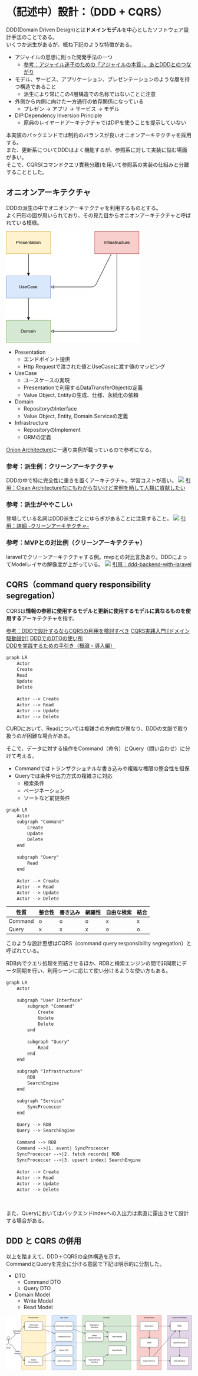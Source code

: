 # （記述中）設計：（DDD + CQRS）
DDD(Domain Driven Design)とは**ドメインモデル**を中心としたソフトウェア設計手法のことである。  
いくつか派生があるが、概ね下記のような特徴がある。

- アジャイルの思想に則った開発手法の一つ
    - [参考：アジャイル迷子のための「アジャイルの本質」。あとDDDとのつながり](https://little-hands.hatenablog.com/entry/2022/06/27/essence-of-agile)
- モデル、サービス、アプリケーション、プレゼンテーションのような層を持つ構造であること
    - 派生により常にこの4層構造での名称ではないことに注意
- 外側から内側に向けた一方通行の依存関係になっている
    - プレゼン -> アプリ -> サービス -> モデル
- DIP:Dependency Inversion Principle
    - 原典のレイヤードアーキテクチャではDIPを使うことを提示していない

本実装のバックエンドでは制約のバランスが良いオニオンアーキテクチャを採用する。  
また、更新系についてDDDはよく機能するが、参照系に対して実装に悩む場面が多い。  
そこで、CQRS(コマンドクエリ責務分離)を用いて参照系の実装の仕組みと分離することとした。  

## オニオンアーキテクチャ
DDDの派生の中でオニオンアーキテクチャを利用するものとする。  
よく円形の図が用いられており、その見た目からオニオンアーキテクチャと呼ばれている模様。

![](./resource/design-ddd-cqrs/onion-architecture.dio.png)

- Presentation
    - エンドポイント提供
    - Http Requestで渡された値とUseCaseに渡す値のマッピング
- UseCase
    - ユースケースの実現
    - Presentationで利用するDataTransferObjectの定義
    - Value Object, Entityの生成、仕様、永続化の依頼
- Domain
    - RepositoryのInterface
    - Value Object, Entity, Domain Serviceの定義
- Infrastructure
    - RepositoryのImplement
    - ORMの定義

[Onion Architecture](https://medium.com/expedia-group-tech/onion-architecture-deed8a554423)に一通り実例が載っているので参考になる。  

### 参考：派生例：クリーンアーキテクチャ
DDDの中で特に完全性に重きを置くアーキテクチャ。学習コストが高い。
![](https://cdn-ak.f.st-hatena.com/images/fotolife/f/fukubaya/20200205/20200205192656.png)
[引用：Clean Architectureなにもわからないけど実例を晒して人類に貢献したい](https://www.m3tech.blog/entry/2020/02/07/110000)

### 参考：派生がややこしい
登場している名詞はDDD派生ごとにゆらぎがあることに注意すること。
![](https://storage.googleapis.com/public-onemuri/entity.png)
[引用：詳細 -クリーンアーキテクチャ-](https://onemuri.space/note/w0mrj0_hg/#google_vignette)

### 参考：MVPとの対比例（クリーンアーキテクチャ）
laravelでクリーンアーキテクチャする例。mvpとの対比言及あり。DDDによってModelレイヤの解像度が上がっている。
![](https://user-images.githubusercontent.com/42175286/58724663-2ec11c80-8418-11e9-96e9-bfc6848e9374.png)
[引用：ddd-backend-with-laravel](https://github.com/hiroki-it/ddd-backend-with-laravel) 

## CQRS（command query responsibility segregation）
CQRSは**情報の参照に使用するモデルと更新に使用するモデルに異なるものを使用する**アーキテクチャを指す。

[参考：DDDで設計するならCQRSの利用を検討すべき](https://qiita.com/ledmonster/items/22b00c65208dffeff7e4)
[CQRS実践入門 [ドメイン駆動設計]](https://little-hands.hatenablog.com/entry/2019/12/02/cqrs)
[DDDでのDTOの使い所](https://zenn.dev/miya_tech/articles/5d1c7f8df08557)
[DDDを実践するための手引き（概論・導入編）](https://zenn.dev/kohii/articles/b96634b9a14897)

```mermaid
graph LR
    Actor
    Create
    Read
    Update
    Delete

    Actor --> Create
    Actor --> Read
    Actor --> Update
    Actor --> Delete
```

CURDにおいて、Readについては複雑さの方向性が異なり、DDDの文脈で取り扱うのが困難な場合がある。

そこで、データに対する操作をCommand（命令）とQuery（問い合わせ）に分けて考える。

- Commandではトランザクショナルな書き込みや複雑な権限の整合性を担保
- Queryでは条件や出力方式の複雑さに対応
    - 検索条件
    - ページネーション
    - ソートなど前提条件

```mermaid
graph LR
    Actor
    subgraph "Command"
        Create
        Update
        Delete
    end

    subgraph "Query"
        Read
    end

    Actor --> Create
    Actor --> Read
    Actor --> Update
    Actor --> Delete
```

| 性質    | 整合性 | 書き込み | 網羅性 | 自由な検索 | 結合 |
| ------- | ------ | -------- | ------ | ---------- | ---- |
| Command | o      | o        | o      | x          | x    |
| Query   | x      | x        | x      | o          | o    |

このような設計思想はCQRS（command query responsibility segregation）と呼ばれている。

RDB内でクエリ処理を完結させるほか、RDBと検索エンジンの間で非同期にデータ同期を行い、利用シーンに応じて使い分けるような使い方もある。

```mermaid
graph LR
    Actor

    subgraph "User Interface"
        subgraph "Command"
            Create
            Update
            Delete
        end

        subgraph "Query"
            Read
        end
    end

    subgraph "Infrastructure"
        RDB
        SearchEngine
    end

    subgraph "Service"
        SyncProceccer
    end

    Query --> RDB
    Query --> SearchEngine
    
    Command --> RDB
    Command -->|1. event| SyncProceccer
    SyncProceccer -->|2. fetch records| RDB
    SyncProceccer -->|3. upsert index| SearchEngine

    Actor --> Create
    Actor --> Read
    Actor --> Update
    Actor --> Delete

    
```

また、Queryにおいてはバックエンドindexへの入出力は素直に露出させて設計する場合がある。

## DDD と CQRS の併用
以上を踏まえて、DDD＋CQRSの全体構造を示す。  
CommandとQueryを完全に分ける意図で下記は明示的に分割した。

- DTO
    - Command DTO
    - Query DTO
- Domain Model
    - Write Model
    - Read Model

![](./resource/design-ddd-cqrs/ddd-cqrs.dio.png)